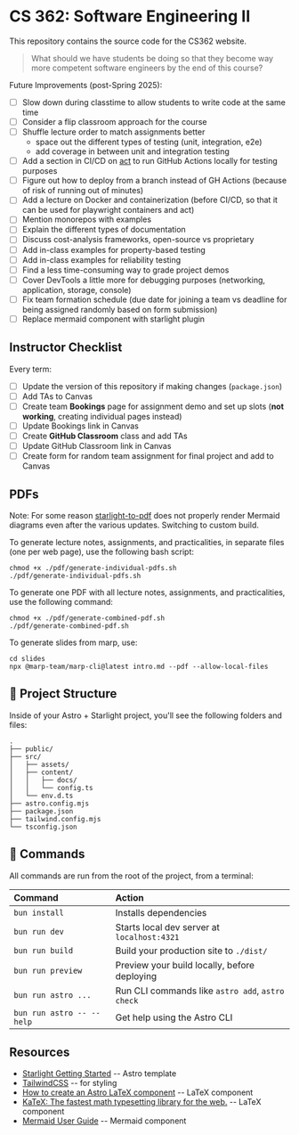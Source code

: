 # CS 362: Software Engineering II

This repository contains the source code for the CS362 website.

> What should we have students be doing so that they become way more competent software engineers by the end of this course?

Future Improvements (post-Spring 2025):

- [ ] Slow down during classtime to allow students to write code at the same time
- [ ] Consider a flip classroom approach for the course
- [ ] Shuffle lecture order to match assignments better
  - space out the different types of testing (unit, integration, e2e)
  - add coverage in between unit and integration testing
- [ ] Add a section in CI/CD on [act](https://github.com/nektos/act) to run GitHub Actions locally for testing purposes
- [ ] Figure out how to deploy from a branch instead of GH Actions (because of risk of running out of minutes)
- [ ] Add a lecture on Docker and containerization (before CI/CD, so that it can be used for playwright containers and act)
- [ ] Mention monorepos with examples
- [ ] Explain the different types of documentation
- [ ] Discuss cost-analysis frameworks, open-source vs proprietary
- [ ] Add in-class examples for property-based testing
- [ ] Add in-class examples for reliability testing
- [ ] Find a less time-consuming way to grade project demos
- [ ] Cover DevTools a little more for debugging purposes (networking, application, storage, console)
- [ ] Fix team formation schedule (due date for joining a team vs deadline for being assigned randomly based on form submission)
- [ ] Replace mermaid component with starlight plugin

## Instructor Checklist

Every term:

- [ ] Update the version of this repository if making changes (`package.json`)
- [ ] Add TAs to Canvas
- [ ] Create team **Bookings** page for assignment demo and set up slots (**not working**, creating individual pages instead)
- [ ] Update Bookings link in Canvas
- [ ] Create **GitHub Classroom** class and add TAs
- [ ] Update GitHub Classroom link in Canvas
- [ ] Create form for random team assignment for final project and add to Canvas

## PDFs

Note: For some reason [starlight-to-pdf](https://github.com/Linkerin/starlight-to-pdf) does not properly render Mermaid diagrams even after the various updates. Switching to custom build.

To generate lecture notes, assignments, and practicalities, in separate files (one per web page), use the following bash script:

```shell
chmod +x ./pdf/generate-individual-pdfs.sh
./pdf/generate-individual-pdfs.sh
```

To generate one PDF with all lecture notes, assignments, and practicalities, use the following command:

```shell
chmod +x ./pdf/generate-combined-pdf.sh
./pdf/generate-combined-pdf.sh
```

To generate slides from marp, use:

```shell
cd slides
npx @marp-team/marp-cli@latest intro.md --pdf --allow-local-files
```

## 🚀 Project Structure

Inside of your Astro + Starlight project, you'll see the following folders and files:

```text
.
├── public/
├── src/
│   ├── assets/
│   ├── content/
│   │   ├── docs/
│   │   └── config.ts
│   └── env.d.ts
├── astro.config.mjs
├── package.json
├── tailwind.config.mjs
└── tsconfig.json
```

## 🧞 Commands

All commands are run from the root of the project, from a terminal:

| Command                   | Action                                           |
| :------------------------ | :----------------------------------------------- |
| `bun install`             | Installs dependencies                            |
| `bun run dev`             | Starts local dev server at `localhost:4321`      |
| `bun run build`           | Build your production site to `./dist/`          |
| `bun run preview`         | Preview your build locally, before deploying     |
| `bun run astro ...`       | Run CLI commands like `astro add`, `astro check` |
| `bun run astro -- --help` | Get help using the Astro CLI                     |

## Resources

- [Starlight Getting Started](https://starlight.astro.build/getting-started/) -- Astro template
- [TailwindCSS](https://tailwindcss.com/) -- for styling
- [How to create an Astro LaTeX component](https://danidiaztech.com/create-astro-latex-component/) -- LaTeX component
- [KaTeX: The fastest math typesetting library for the web.](https://katex.org/) -- LaTeX component
- [Mermaid User Guide](https://mermaid.js.org/intro/getting-started.html) -- Mermaid component
